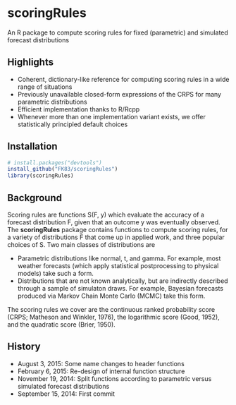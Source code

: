 # scoringRules 

An R package to compute scoring rules for fixed (parametric) and simulated forecast distributions

## Highlights
  - Coherent, dictionary-like reference for computing scoring rules in a wide range of situations
  - Previously unavailable closed-form expressions of the CRPS for many parametric distributions
  - Efficient implementation thanks to R/Rcpp 
  - Whenever more than one implementation variant exists, we offer statistically principled default choices
  
## Installation

```r
# install.packages("devtools")
install_github("FK83/scoringRules")
library(scoringRules)
```

## Background

Scoring rules are functions S(F, y) which evaluate the accuracy of a forecast distribution F, given that an outcome y was eventually observed. The **scoringRules** package contains functions to compute scoring rules, for a variety of distributions F that come up in applied work, and three popular choices of S. Two main classes of distributions are

  - Parametric distributions like normal, t, and gamma. For example, most weather forecasts (which apply statistical postprocessing to physical models) take such a form. 
  - Distributions that are not known analytically, but are indirectly described through a sample of simulaton draws. For example, Bayesian forecasts produced via Markov Chain Monte Carlo (MCMC) take this form. 

The scoring rules we cover are the continuous ranked probability score (CRPS; Matheson and Winkler, 1976), the logarithmic score (Good, 1952), and the quadratic score (Brier, 1950).

## History
  - August 3, 2015: Some name changes to header functions
  - February 6, 2015: Re-design of internal function structure
  - November 19, 2014: Split functions according to parametric versus simulated forecast distributions
  - September 15, 2014: First commit 
